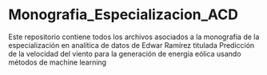 # Monografia_Especializacion_ACD
Este repositorio contiene todos los archivos asociados a la monografía de la especialización en analítica de datos de Edwar Ramírez titulada Predicción de la velocidad del viento para la generación de energía eólica usando métodos de machine learning
